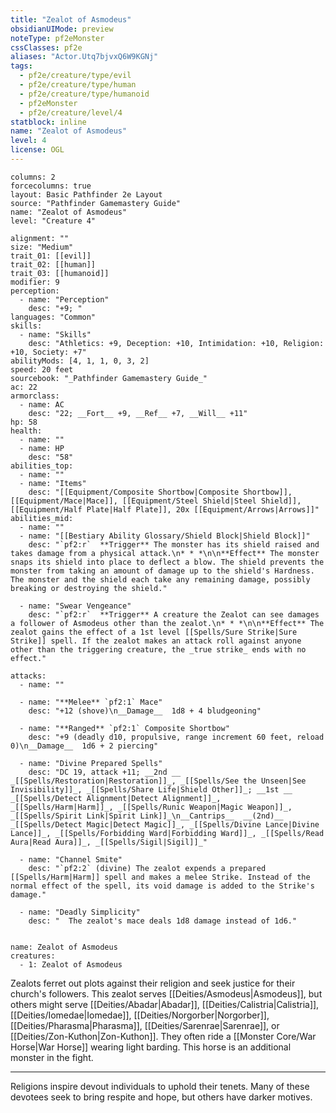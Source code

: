 ```yaml
---
title: "Zealot of Asmodeus"
obsidianUIMode: preview
noteType: pf2eMonster
cssClasses: pf2e
aliases: "Actor.Utq7bjvxQ6W9KGNj" 
tags:
  - pf2e/creature/type/evil
  - pf2e/creature/type/human
  - pf2e/creature/type/humanoid
  - pf2eMonster
  - pf2e/creature/level/4
statblock: inline
name: "Zealot of Asmodeus"
level: 4
license: OGL
---
```


```statblock
columns: 2
forcecolumns: true
layout: Basic Pathfinder 2e Layout
source: "Pathfinder Gamemastery Guide"
name: "Zealot of Asmodeus"
level: "Creature 4"

alignment: ""
size: "Medium"
trait_01: [[evil]]
trait_02: [[human]]
trait_03: [[humanoid]]
modifier: 9
perception:
  - name: "Perception"
    desc: "+9; "
languages: "Common"
skills:
  - name: "Skills"
    desc: "Athletics: +9, Deception: +10, Intimidation: +10, Religion: +10, Society: +7"
abilityMods: [4, 1, 1, 0, 3, 2]
speed: 20 feet
sourcebook: "_Pathfinder Gamemastery Guide_"
ac: 22
armorclass:
  - name: AC
    desc: "22; __Fort__ +9, __Ref__ +7, __Will__ +11"
hp: 58
health:
  - name: ""
  - name: HP
    desc: "58"
abilities_top:
  - name: ""
  - name: "Items"
    desc: "[[Equipment/Composite Shortbow|Composite Shortbow]], [[Equipment/Mace|Mace]], [[Equipment/Steel Shield|Steel Shield]], [[Equipment/Half Plate|Half Plate]], 20x [[Equipment/Arrows|Arrows]]"
abilities_mid:
  - name: ""
  - name: "[[Bestiary Ability Glossary/Shield Block|Shield Block]]"
    desc: "`pf2:r`  **Trigger** The monster has its shield raised and takes damage from a physical attack.\n* * *\n\n**Effect** The monster snaps its shield into place to deflect a blow. The shield prevents the monster from taking an amount of damage up to the shield's Hardness. The monster and the shield each take any remaining damage, possibly breaking or destroying the shield."

  - name: "Swear Vengeance"
    desc: "`pf2:r`  **Trigger** A creature the Zealot can see damages a follower of Asmodeus other than the zealot.\n* * *\n\n**Effect** The zealot gains the effect of a 1st level [[Spells/Sure Strike|Sure Strike]] spell. If the zealot makes an attack roll against anyone other than the triggering creature, the _true strike_ ends with no effect."

attacks:
  - name: ""

  - name: "**Melee** `pf2:1` Mace"
    desc: "+12 (shove)\n__Damage__  1d8 + 4 bludgeoning"

  - name: "**Ranged** `pf2:1` Composite Shortbow"
    desc: "+9 (deadly d10, propulsive, range increment 60 feet, reload 0)\n__Damage__  1d6 + 2 piercing"

  - name: "Divine Prepared Spells"
    desc: "DC 19, attack +11; __2nd __  _[[Spells/Restoration|Restoration]]_, _[[Spells/See the Unseen|See Invisibility]]_, _[[Spells/Share Life|Shield Other]]_; __1st __  _[[Spells/Detect Alignment|Detect Alignment]]_, _[[Spells/Harm|Harm]]_, _[[Spells/Runic Weapon|Magic Weapon]]_, _[[Spells/Spirit Link|Spirit Link]]_\n__Cantrips__  __(2nd)__ _[[Spells/Detect Magic|Detect Magic]]_, _[[Spells/Divine Lance|Divine Lance]]_, _[[Spells/Forbidding Ward|Forbidding Ward]]_, _[[Spells/Read Aura|Read Aura]]_, _[[Spells/Sigil|Sigil]]_"

  - name: "Channel Smite"
    desc: "`pf2:2` (divine) The zealot expends a prepared [[Spells/Harm|Harm]] spell and makes a melee Strike. Instead of the normal effect of the spell, its void damage is added to the Strike's damage."

  - name: "Deadly Simplicity"
    desc: "  The zealot's mace deals 1d8 damage instead of 1d6."
 
```

```encounter-table
name: Zealot of Asmodeus
creatures:
  - 1: Zealot of Asmodeus
```



Zealots ferret out plots against their religion and seek justice for their church's followers. This zealot serves [[Deities/Asmodeus|Asmodeus]], but others might serve [[Deities/Abadar|Abadar]], [[Deities/Calistria|Calistria]], [[Deities/Iomedae|Iomedae]], [[Deities/Norgorber|Norgorber]], [[Deities/Pharasma|Pharasma]], [[Deities/Sarenrae|Sarenrae]], or [[Deities/Zon-Kuthon|Zon-Kuthon]]. They often ride a [[Monster Core/War Horse|War Horse]] wearing light barding. This horse is an additional monster in the fight.

* * *

Religions inspire devout individuals to uphold their tenets. Many of these devotees seek to bring respite and hope, but others have darker motives.
